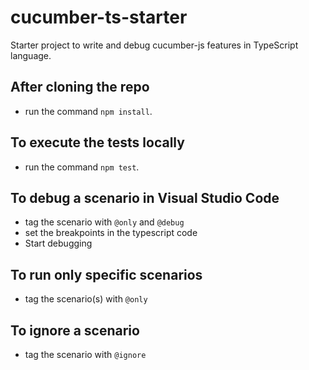# cucumber-ts-starter
Starter project to write and debug cucumber-js features in TypeScript language.

## After cloning the repo

* run the command `npm install`.

## To execute the tests locally

* run the command `npm test`.

## To debug a scenario in Visual Studio Code

* tag the scenario with `@only` and `@debug`
* set the breakpoints in the typescript code
* Start debugging

## To run only specific scenarios

* tag the scenario(s) with `@only`

## To ignore a scenario

* tag the scenario with `@ignore`
